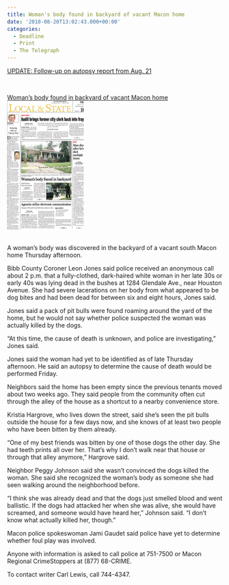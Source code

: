 ```yaml
---
title: Woman's body found in backyard of vacant Macon home
date: '2010-08-20T13:02:43.000+00:00'
categories:
  - Deadline
  - Print
  - The Telegraph
---
```


<a href="http://www.macon.com/2010/08/21/1236070/autopsy-woman-died-of-mauling.html">UPDATE: Follow-up on autopsy report from Aug. 21</a>

<span style="color: #ffffff;">SPACE</span>

<a href="http://www.macon.com/2010/08/20/1234863/womans-body-found-in-backyard.html">Woman’s body found in backyard of vacant Macon home</a><a href="/assets/Screen-shot-2010-10-28-at-8.40.16-PM.png"><img class="size-medium wp-image-257 alignright" title="Screen shot 2010-10-28 at 8.40.16 PM" src="/assets/Screen-shot-2010-10-28-at-8.40.16-PM.png" alt="Screen shot 2010-10-28 at 8.40.16 PM" /></a>

<br style="padding: 0px; margin: 0px;" />A woman’s body was discovered in the backyard of a vacant south Macon home Thursday afternoon.

Bibb County Coroner Leon Jones said police received an anonymous call about 2 p.m. that a fully-clothed, dark-haired white woman in her late 30s or early 40s was lying dead in the bushes at 1284 Glendale Ave., near Houston Avenue. She had severe lacerations on her body from what appeared to be dog bites and had been dead for between six and eight hours, Jones said.

Jones said a pack of pit bulls were found roaming around the yard of the home, but he would not say whether police suspected the woman was actually killed by the dogs.

“At this time, the cause of death is unknown, and police are investigating,” Jones said.

Jones said the woman had yet to be identified as of late Thursday afternoon. He said an autopsy to determine the cause of death would be performed Friday.

Neighbors said the home has been empty since the previous tenants moved about two weeks ago. They said people from the community often cut through the alley of the house as a shortcut to a nearby convenience store.

Kristia Hargrove, who lives down the street, said she’s seen the pit bulls outside the house for a few days now, and she knows of at least two people who have been bitten by them already.

“One of my best friends was bitten by one of those dogs the other day. She had teeth prints all over her. That’s why I don’t walk near that house or through that alley anymore,” Hargrove said.

Neighbor Peggy Johnson said she wasn’t convinced the dogs killed the woman. She said she recognized the woman’s body as someone she had seen walking around the neighborhood before.

“I think she was already dead and that the dogs just smelled blood and went ballistic. If the dogs had attacked her when she was alive, she would have screamed, and someone would have heard her,” Johnson said. “I don’t know what actually killed her, though.”

Macon police spokeswoman Jami Gaudet said police have yet to determine whether foul play was involved.

Anyone with information is asked to call police at 751-7500 or Macon Regional CrimeStoppers at (877) 68-CRIME.

To contact writer Carl Lewis, call 744-4347.